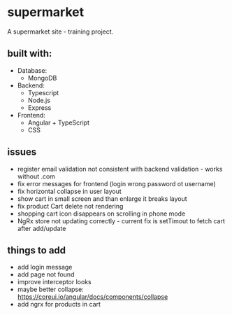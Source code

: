 # supermarket

A supermarket site - training project.

## built with:
- Database: 
  - MongoDB
- Backend: 
  - Typescript
  - Node.js
  - Express
- Frontend: 
  - Angular + TypeScript
  - CSS

## issues
- register email validation not consistent with backend validation - works without .com
- fix error messages for frontend (login wrong password ot username)
- fix horizontal collapse in user layout
- show cart in small screen and than enlarge it breaks layout
- fix product Cart delete not rendering
- shopping cart icon disappears on scrolling in phone mode
- NgRx store not updating correctly - current fix is setTimout to fetch cart after add/update

## things to add
- add login message
- add page not found
- improve interceptor looks
- maybe better collapse: https://coreui.io/angular/docs/components/collapse
- add ngrx for products in cart
